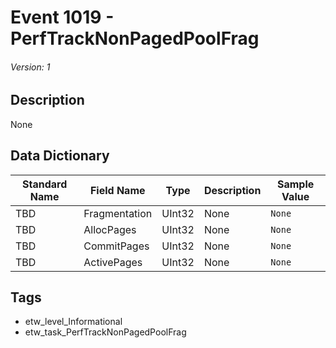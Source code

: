 # Event 1019 - PerfTrackNonPagedPoolFrag
###### Version: 1

## Description
None

## Data Dictionary
|Standard Name|Field Name|Type|Description|Sample Value|
|---|---|---|---|---|
|TBD|Fragmentation|UInt32|None|`None`|
|TBD|AllocPages|UInt32|None|`None`|
|TBD|CommitPages|UInt32|None|`None`|
|TBD|ActivePages|UInt32|None|`None`|

## Tags
* etw_level_Informational
* etw_task_PerfTrackNonPagedPoolFrag